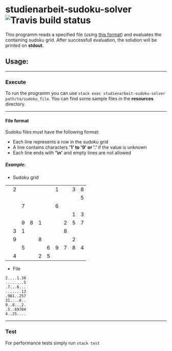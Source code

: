 # studienarbeit-sudoku-solver ![Travis build status](https://travis-ci.org/ob-fun-ws17/studienarbeit-sudoku-solver.svg?branch=master)

This programm reads a specified file (using [this format](#format)) and evaluates the containing
sudoku grid. After successfull evaluation, the solution will be printed on __stdout__.


## Usage:

---

### Execute
To run the programm you can use ```stack exec studienarbeit-sudoku-solver path/to/sudoku_file```. You can find some sample files in the __resources__ directory.

---

#### <a name="format"></a>File format
Sudoku files must have the following format:
* Each line represents a row in the sudoku grid
* A line contains characters __'1' to '9' or '.'__ if the value is unknown
* Each line ends with __'\n'__ and empty lines are not allowed

##### Example:

* Sudoku grid

|    |    |    |    |    |    |    |    |    |    |
|:--:|:--:|:--:|:--:|:--:|:--:|:--:|:--:|:--:|:--:|
|    |2   |    |    |    |    |1   |    |3   |8   |
|    |    |    |    |    |    |    |    |    |5   |
|    |    |7   |    |    |    |6   |    |    |    |
|    |    |    |    |    |    |    |    |1   |3   |
|    |    |9   |8   |1   |    |    |2   |5   |7   |
|    |3   |1   |    |    |    |    |8   |    |    |
|    |9   |    |    |8   |    |    |    |2   |    |
|    |    |5   |    |    |6   |9   |7   |8   |4   |
|    |4   |    |    |2   |5   |    |    |    |&nbsp;|

* File
```
2....1.38
........5
.7...6...
.......13
.981..257
31....8..
9..8...2.
.5..69784
4..25....
```

---

### Test
For performance tests simply run ```stack test```
